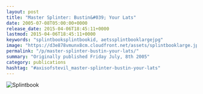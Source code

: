 ```yaml
---
layout: post
title: "Master Splinter: Bustin&#039; Your Lats"
date: 2005-07-08T05:00:00+0000
release_date: 2015-04-06T18:45:11+0000
lastmod: 2015-04-06T18:45:11+0000
keywords: "splintbooksplintbookid, aetssplintbooklargejpg"
image: "https://d3e878vmunx8cm.cloudfront.net/assets/splintbooklarge.jpg"
permalink: "/p/master-splinter-bustin-your-lats/"
summary: "Originally published Friday July, 8th 2005"
category: publications
hashtag: "#axisofstevil_master-splinter-bustin-your-lats"
---
```


[id_1]: https://d3e878vmunx8cm.cloudfront.net/assets/splintbooklarge.jpg "Splintbook"
![Splintbook][id_1]
